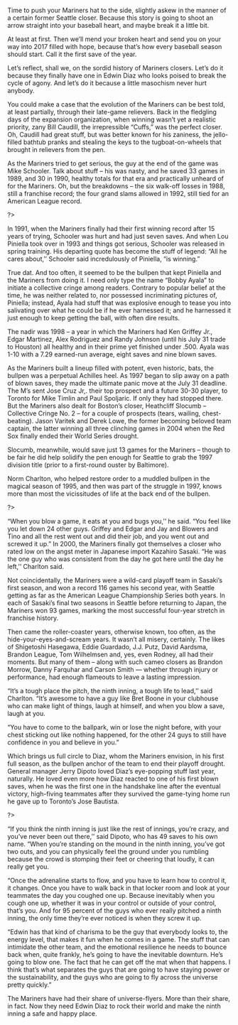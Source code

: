 Time to push your Mariners hat to the side, slightly askew in the manner of a certain former Seattle closer. Because this story is going to shoot an arrow straight into your baseball heart, and maybe break it a little bit. 

At least at first. Then we’ll mend your broken heart and send you on your way into 2017 filled with hope, because that’s how every baseball season should start. Call it the first save of the year. 

Let’s reflect, shall we, on the sordid history of Mariners closers. Let’s do it because they finally have one in Edwin Diaz who looks poised to break the cycle of agony. And let’s do it because a little masochism never hurt anybody. 

You could make a case that the evolution of the Mariners can be best told, at least partially, through their late-game relievers. Back in the fledgling days of the expansion organization, when winning wasn’t yet a realistic priority, zany Bill Caudill, the irrepressible “Cuffs,” was the perfect closer. Oh, Caudill had great stuff, but was better known for his zaniness, the jello-filled bathtub pranks and stealing the keys to the tugboat-on-wheels that brought in relievers from the pen.

As the Mariners tried to get serious, the guy at the end of the game was Mike Schooler. Talk about stuff – his was nasty, and he saved 33 games in 1989, and 30 in 1990, healthy totals for that era and practically unheard of for the Mariners. Oh, but the breakdowns – the six walk-off losses in 1988, still a franchise record; the four grand slams allowed in 1992, still tied for an American League record.

<? <%= t.include("_inlineNav.html", { page: "closers" }) %> ?>

In 1991, when the Mariners finally had their first winning record after 15 years of trying, Schooler was hurt and had just seven saves. And when Lou Piniella took over in 1993 and things got serious, Schooler was released in spring training. His departing quote has become the stuff of legend: “All he cares about,’’ Schooler said incredulously of Piniella, “is winning.” 

True dat. And too often, it seemed to be the bullpen that kept Piniella and the Mariners from doing it. I need only type the name “Bobby Ayala” to initiate a collective cringe among readers. Contrary to popular belief at the time, he was neither related to, nor possessed incriminating pictures of, Piniella; instead, Ayala had stuff that was explosive enough to tease you into salivating over what he could be if he ever harnessed it; and he harnessed it just enough to keep getting the ball, with often dire results.

The nadir was 1998 – a year in which the Mariners had Ken Griffey Jr., Edgar Martinez, Alex Rodriguez and Randy Johnson (until his July 31 trade to Houston) all healthy and in their prime yet finished under .500. Ayala was 1-10 with a 7.29 earned-run average, eight saves and nine blown saves. 

As the Mariners built a lineup filled with potent, even historic, bats, the bullpen was a perpetual Achilles heel. As 1997 began to slip away on a path of blown saves, they made the ultimate panic move at the July 31 deadline. The M’s sent Jose Cruz Jr,. their top prospect and a future 30-30 player, to Toronto for Mike Timlin and Paul Spoljaric. If only they had stopped there. But the Mariners also dealt for Boston’s closer, Heathcliff Slocumb – Collective Cringe No. 2 – for a couple of prospects (tears, wailing, chest-beating). Jason Varitek and Derek Lowe, the former becoming beloved team captain, the latter winning all three clinching games in 2004 when the Red Sox finally ended their World Series drought. 

Slocumb, meanwhile, would save just 13 games for the Mariners – though to be fair he did help solidify the pen enough for Seattle to grab the 1997 division title (prior to a first-round ouster by Baltimore).

Norm Charlton, who helped restore order to a muddled bullpen in the magical season of 1995, and then was part of the struggle in 1997, knows more than most the vicissitudes of life at the back end of the bullpen.

<? <%= t.include("partials/_ad.html", { type: "square" }) %> ?>

“When you blow a game, it eats at you and bugs you,’’ he said. “You feel like you let down 24 other guys. Griffey and Edgar and Jay and Blowers and Tino and all the rest went out and did their job, and you went out and screwed it up.”
In 2000, the Mariners finally got themselves a closer who rated low on the angst meter in Japanese import Kazahiro Sasaki.
“He was the one guy who was consistent from the day he got here until the day he left,’’ Charlton said.

Not coincidentally, the Mariners were a wild-card playoff team in Sasaki’s first season, and won a record 116 games his second year, with Seattle getting as far as the American League Championship Series both years. In each of Sasaki’s final two seasons in Seattle before returning to Japan, the Mariners won 93 games, marking the most successful four-year stretch in franchise history. 

Then came the roller-coaster years, otherwise known, too often, as the hide-your-eyes-and-scream years. It wasn’t all misery, certainly. The likes of Shigetoshi Hasegawa, Eddie Guardado, J.J. Putz, David Aardsma, Brandon League, Tom Wilhelmsen and, yes, even Rodney, all had their moments. But many of them – along with such cameo closers as Brandon Morrow, Danny Farquhar and Carson Smith — whether through injury or performance, had enough flameouts to leave a lasting impression.

“It’s a tough place the pitch, the ninth inning, a tough life to lead,’’ said Charlton. “It’s awesome to have a guy like Bret Boone in your clubhouse who can make light of things, laugh at himself, and when you blow a save, laugh at you.

“You have to come to the ballpark, win or lose the night before, with your chest sticking out like nothing happened, for the other 24 guys to still have confidence in you and believe in you.”

Which brings us full circle to Diaz, whom the Mariners envision, in his first full season, as the bullpen anchor of the team to end their playoff drought. General manager Jerry Dipoto loved Diaz’s eye-popping stuff last year, naturally. He loved even more how Diaz reacted to one of his first blown saves, when he was the first one in the handshake line after the eventual victory, high-fiving teammates after they survived the game-tying home run he gave up to Toronto’s Jose Bautista. 

<? <%= t.include("partials/_ad.html", { type: "square" }) %> ?>

“If you think the ninth inning is just like the rest of innings, you’re crazy, and you’ve never been out there,’’ said Dipoto, who has 49 saves to his own name. “When you’re standing on the mound in the ninth inning, you’ve got two outs, and you can physically feel the ground under you rumbling because the crowd is stomping their feet or cheering that loudly, it can really get you.

“Once the adrenaline starts to flow, and you have to learn how to control it, it changes. Once you have to walk back in that locker room and look at your teammates the day you coughed one up. Because inevitably when you cough one up, whether it was in your control or outside of your control, that’s you. And for 95 percent of the guys who ever really pitched a ninth inning, the only time they’re ever noticed is when they screw it up. 

“Edwin has that kind of charisma to be the guy that everybody looks to, the energy level, that makes it fun when he comes in a game. The stuff that can intimidate the other team, and the emotional resilience he needs to bounce back when, quite frankly, he’s going to have the inevitable downturn. He’s going to blow one. The fact that he can get off the mat when that happens. I think that’s what separates the guys that are going to have staying power or the sustainability, and the guys who are going to fly across the universe pretty quickly.”

The Mariners have had their share of universe-flyers. More than their share, in fact. Now they need Edwin Diaz to rock their world and make the ninth inning a safe and happy place. 
